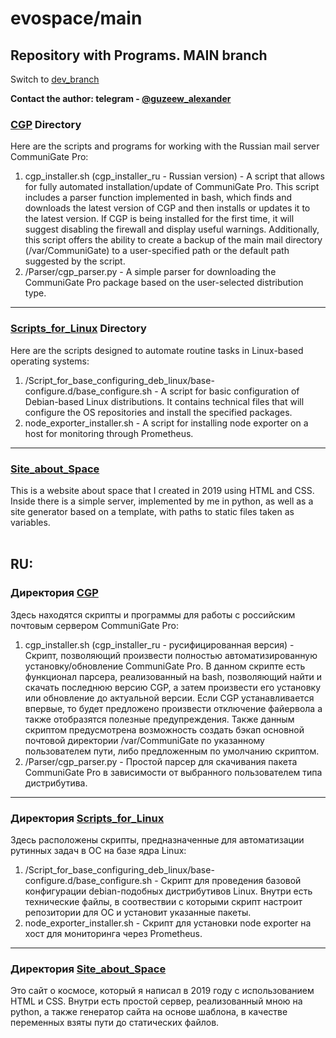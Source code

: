# evospace/main
## Repository with Programs. MAIN branch

Switch to [dev_branch](https://github.com/apius-fi/evospace/tree/dev)

**Contact the author: telegram - [@guzeew_alexander](https://t.me/guzeew_alexander)**

### [CGP](https://github.com/apius-fi/evospace/tree/main/CGP) Directory
Here are the scripts and programs for working with the Russian mail server CommuniGate Pro:
1. cgp_installer.sh (cgp_installer_ru - Russian version) - A script that allows for fully automated installation/update of CommuniGate Pro. This script includes a parser function implemented in bash, which finds and downloads the latest version of CGP and then installs or updates it to the latest version. If CGP is being installed for the first time, it will suggest disabling the firewall and display useful warnings. Additionally, this script offers the ability to create a backup of the main mail directory (/var/CommuniGate) to a user-specified path or the default path suggested by the script.
2. /Parser/cgp_parser.py - A simple parser for downloading the CommuniGate Pro package based on the user-selected distribution type.

-------------------------------------------------------------------------------------------
### [Scripts_for_Linux](https://github.com/apius-fi/evospace/tree/main/Scripts_for_Linux) Directory
Here are the scripts designed to automate routine tasks in Linux-based operating systems:
1. /Script_for_base_configuring_deb_linux/base-configure.d/base_configure.sh - A script for basic configuration of Debian-based Linux distributions. It contains technical files that will configure the OS repositories and install the specified packages.
2. node_exporter_installer.sh - A script for installing node exporter on a host for monitoring through Prometheus.

-------------------------------------------------------------------------------------------
### [Site_about_Space](https://github.com/apius-fi/evospace/tree/main/Site_about_Space)
This is a website about space that I created in 2019 using HTML and CSS. Inside there is a simple server, implemented by me in python, as well as a site generator based on a template, with paths to static files taken as variables.<br><br>

## RU:

### Директория [CGP](https://github.com/apius-fi/evospace/tree/main/CGP)
Здесь находятся скрипты и программы для работы с российским почтовым сервером CommuniGate Pro:
1. cgp_installer.sh (cgp_installer_ru - русифицированная версия) - Скрипт, позволяющий произвести полностью автоматизированную установку/обновление CommuniGate Pro. В данном скрипте есть функционал парсера, реализованный на bash, позволяющий найти и скачать последнюю версию CGP, а затем произвести его установку или обновление до актуальной версии. Если CGP устанавливается впервые, то будет предложено произвести отключение файервола а также отобразятся полезные предупреждения. Также данным скриптом предусмотрена возможность создать бэкап основной почтовой директории /var/CommuniGate по указанному пользователем пути, либо предложенным по умолчанию скриптом.
2. /Parser/cgp_parser.py - Простой парсер для скачивания пакета CommuniGate Pro в зависимости от выбранного пользователем типа дистрибутива.

-------------------------------------------------------------------------------------------
### Директория [Scripts_for_Linux](https://github.com/apius-fi/evospace/tree/main/Scripts_for_Linux)
Здесь расположены скрипты, предназначенные для автоматизации рутинных задач в ОС на базе ядра Linux:
1. /Script_for_base_configuring_deb_linux/base-configure.d/base_configure.sh - Скрипт для проведения базовой конфигурации debian-подобных дистрибутивов Linux. Внутри есть технические файлы, в соотвествии с которыми скрипт настроит репозитории для ОС и установит указанные пакеты.
2. node_exporter_installer.sh - Скрипт для установки node exporter на хост для мониторинга через Prometheus.

-------------------------------------------------------------------------------------------
### Директория [Site_about_Space](https://github.com/apius-fi/evospace/tree/main/Site_about_Space)
Это сайт о космосе, который я написал в 2019 году с использованием HTML и CSS. Внутри есть простой сервер, реализованный мною на python, а также генератор сайта на основе шаблона, в качестве переменных взяты пути до статических файлов.
